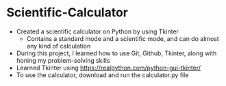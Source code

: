# Scientific-Calculator
- Created a scientific calculator on Python by using Tkinter
  - Contains a standard mode and a scientific mode, and can do almost any kind of calculation
- During this project, I learned how to use Git, Github, Tkinter, along with honing my problem-solving skills
- Learned Tkinter using https://realpython.com/python-gui-tkinter/
- To use the calculator, download and run the calculator.py file
